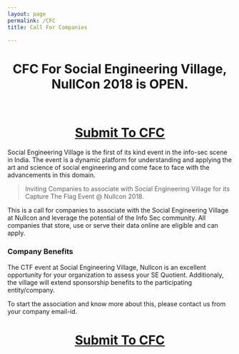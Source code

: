 ```yaml
---
layout: page
permalink: /CFC
title: Call For Companies

---
```

<center><h1>CFC For Social Engineering Village, NullCon 2018 is OPEN.</h1></center><br>

<center><u><h1><a href='mailto:sevillagenullcon@gmail.com'>Submit To CFC</a></h1></u></center>

Social Engineering Village is the first of its kind event in the info-sec scene in India. The event is a dynamic platform for understanding and applying the art and science of social engineering and come face to face with the advancements in this domain.

> Inviting Companies to associate with Social Engineering Village for its Capture The Flag Event @ Nullcon 2018.

This is a call for companies to associate with the Social Engineering Village at Nullcon and leverage the potential of the Info Sec community. All companies that store, use or serve their data online are eligible and can apply.

### Company Benefits

The CTF event at Social Engineering Village, Nullcon is an excellent opportunity for your organization to assess your SE Quotient. Additionaly, the village will extend sponsorship benefits to the participating entity/company.

To start the association and know more about this, please contact us from your company email-id.
<center><u><h1><a href='mailto:sevillagenullcon@gmail.com'>Submit To CFC</a></h1></u></center>
